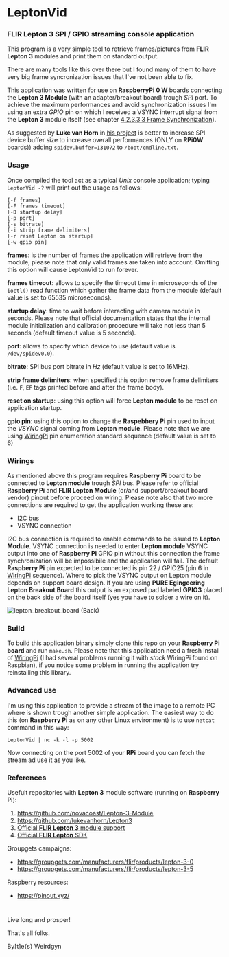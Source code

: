 # LeptonVid
### FLIR Lepton 3 SPI / GPIO streaming console application

This program is a very simple tool to retrieve frames/pictures from __FLIR Lepton 3__ modules and print them on standard output.

There are many tools like this over there but I found many of them to have very big frame syncronization issues that I've not been able to fix.

This application was written for use on __RaspberryPi 0 W__ boards connecting the __Lepton 3 Module__ (with an adapter/breakout board) trough _SPI_ port. To achieve the maximum performances and avoid synchronization issues I'm using an extra _GPIO_ pin on which I received a VSYNC interrupt signal from the __Lepton 3__ module itself (see chapter [4.2.3.3.3 Frame Synchronization](https://www.flir.com/globalassets/imported-assets/document/flir-lepton-engineering-datasheet.pdf)).

As suggested by __Luke van Horn__ in [his project](https://github.com/lukevanhorn/Lepton3) is better to increase SPI device buffer size to increase overall performances (ONLY on __RPi0W__ boards)) adding `spidev.buffer=131072` to `/boot/cmdline.txt`.

### Usage

Once compiled the tool act as a typical _Unix_ console application; typing `LeptonVid -?` will print out the usage as follows:
```
[-f frames] 
[-F frames timeout] 
[-D startup delay] 
[-p port] 
[-s bitrate] 
[-i strip frame delimiters] 
[-r reset Lepton on startup]
[-w gpio pin]
```

__frames__: is the number of frames the application will retrieve from the module, please note that only valid frames are taken into account. Omitting this option will cause LeptonVid to run forever.

__frames timeout__: allows to specify the timeout time in microseconds of the `ioctl()` read function which gather the frame data from the module (default value is set to 65535 microseconds).

__startup delay__: time to wait before interacting with camera module in seconds. Please note that official documentation states that the internal module initialization and calibration procedure will take not less than 5 seconds (default timeout value is 5 seconds).

__port__: allows to specify which device to use (default value is `/dev/spidev0.0`).

__bitrate__: SPI bus port bitrate in _Hz_ (default value is set to 16MHz).

__strip frame delimiters__: when specified this option remove frame delimiters (i.e. `F`, `EF` tags printed before and after the frame body).

__reset on startup__: using this option will force __Lepton module__ to be reset on application startup.

__gpio pin__: using this option to change the __Raspebbery Pi__ pin used to input the _VSYNC_ signal coming from __Lepton module__. Please note that we are using [WiringPi](http://wiringpi.com/) pin enumeration standard sequence (default value is set to 6)

### Wirings

As mentioned above this program requires __Raspberry Pi__ board to be connected to __Lepton module__ trough _SPI_ bus. Please refer to official __Raspberry Pi__ and __FLIR Lepton Module__ (or/and support/breakout board vendor) pinout before proceed on wiring. Please note also that two more connections are required to get the application working these are:
- I2C bus
- VSYNC connection

I2C bus connection is required to enable commands to be issued to __Lepton Module__. VSYNC connection is needed to enter __Lepton module__ VSYNC output into one of __Raspberry Pi__ GPIO pin without this connection the frame synchronization will be impossibile and the application will fail. The default __Raspberry Pi__ pin expected to be connected is pin 22 / GPIO25 (pin 6 in [WiringPi](https://pinout.xyz/pinout/wiringpi) sequence). Where to pick the VSYNC output on Lepton module depends on support board design. 
If you are using __PURE Egingeering Lepton Breakout Board__ this output is an exposed pad labeled __GPIO3__ placed on the back side of the board itself (yes you have to solder a wire on it).

![lepton_breakout_board (Back)](https://user-images.githubusercontent.com/6094578/57529094-54389a00-7334-11e9-8086-df99cd5f7ff1.jpg)

### Build

To build this application binary simply clone this repo on your __Raspberry Pi board__ and run `make.sh`.
Please note that this application need a fresh install of [WiringPi](http://wiringpi.com/) (I had several problems running it with _stock_ WiringPi found on Raspbian), if you notice some problem in running the application try reinstalling this library.

### Advanced use

I'm using this application to provide a stream of the image to a remote PC where is shown trough another simple application.
The easiest way to do this (on __Raspberry Pi__ as on any other Linux environment) is to use `netcat` command in this way:

```
LeptonVid | nc -k -l -p 5002
```

Now connecting on the port 5002 of your __RPi__ board you can fetch the stream ad use it as you like.

### References

Usefult repositories with __Lepton 3__ module software (running on __Raspberry Pi__):
1. https://github.com/novacoast/Lepton-3-Module 
2. https://github.com/lukevanhorn/Lepton3 
3. [Official __FLIR Lepton 3__ module support](https://www.flir.com/support/products/lepton#Overview)
4. [Official __FLIR Lepton__ SDK](https://lepton.flir.com/software-sdk/#embedded-sdk)

Groupgets campaigns:
- https://groupgets.com/manufacturers/flir/products/lepton-3-0
- https://groupgets.com/manufacturers/flir/products/lepton-3-5

Raspberry resources:
- https://pinout.xyz/

#

Live long and prosper!

That's all folks.

By[t]e{s} Weirdgyn

